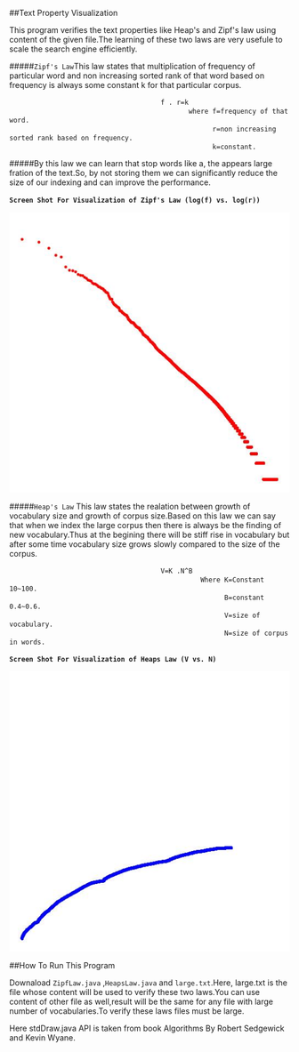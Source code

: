 ##Text Property Visualization

This program verifies the text properties like Heap's and Zipf's law using content of the given file.The learning of these two laws are very usefule to scale the search engine efficiently.

#####`Zipf's Law`This law states that multiplication of frequency of particular word and non increasing sorted rank of that word based on frequency is always some constant k for that particular corpus.

                                          f . r=k
                                                 where f=frequency of that word.
                                                       r=non increasing sorted rank based on frequency.
                                                       k=constant.
                                                         
#####By this law we can learn that stop words like a, the appears large fration of the text.So, by not storing them we can significantly reduce the size of our indexing and can improve the performance.

**`Screen Shot For Visualization of Zipf's Law (log(f) vs. log(r))`**

![alt text](Zipfs.jpg "Zipf's Law")

#####`Heap's Law` This law states the realation between growth of vocabulary size and growth of corpus size.Based on this law we can say that when we index the large corpus then there is always be the finding of new vocabulary.Thus at the begining there will be stiff rise in vocabulary but after some time vocabulary size grows slowly compared to the size of the corpus.

                                          V=K .N^B    
                                                    Where K=Constant 10~100.
                                                          B=constant 0.4~0.6.
                                                          V=size of vocabulary.
                                                          N=size of corpus in words.
                                          
**`Screen Shot For Visualization of Heaps Law (V vs. N)`**

![alt text](Heaps.jpg "Heap's Law")                                                          

##How To Run This Program

Downaload `ZipfLaw.java` ,`HeapsLaw.java` and `large.txt`.Here, large.txt is the file whose content will be used to verify these two laws.You can use content of other file as well,result will be the same for any file with large number of vocabularies.To verify these laws files must be large.

Here stdDraw.java API is taken from book Algorithms By Robert Sedgewick and Kevin Wyane.
